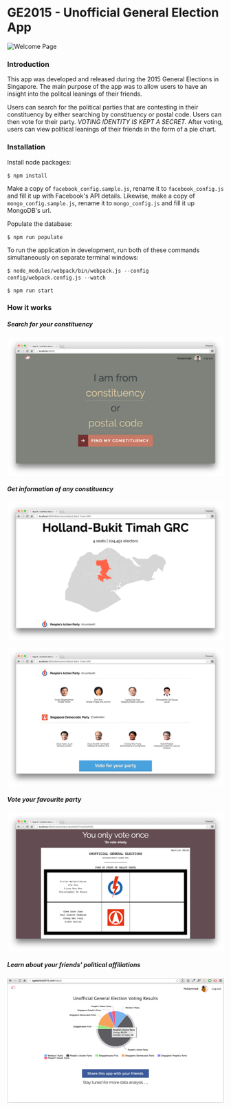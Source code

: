 GE2015 - Unofficial General Election App
======

![Welcome Page](screenshots/1.Welcome.png)

### Introduction

This app was developed and released during the 2015 General Elections in Singapore. The main purpose of the app was to allow users to have an insight into the politcal leanings of their friends.

Users can search for the political parties that are contesting in their constituency by either searching by constituency or postal code. Users can then vote for their party. *VOTING IDENTITY IS KEPT A SECRET.* After voting, users can view political leanings of their friends in the form of a pie chart.

### Installation

Install node packages:
```
$ npm install
```

Make a copy of `facebook_config.sample.js`, rename it to `facebook_config.js` and fill it up with Facebook's API details. Likewise, make a copy of `mongo_config.sample.js`, rename it to `mongo_config.js` and fill it up MongoDB's url.

Populate the database:
```
$ npm run populate
```

To run the application in development, run both of these commands simultaneously on separate terminal windows:
```
$ node_modules/webpack/bin/webpack.js --config config/webpack.config.js --watch
```
```
$ npm run start
```

### How it works

##### Search for your constituency

![Form](screenshots/2.Form.png)

##### Get information of any constituency

![Constituency Map](screenshots/3.Constituency.png)

![Party information](screenshots/4.Party.png)

##### Vote your favourite party

![Ballot Paper](screenshots/5.BallotPaper.png)

##### Learn about your friends' political affiliations

![Ballot Paper](screenshots/6.SampleResult.png)